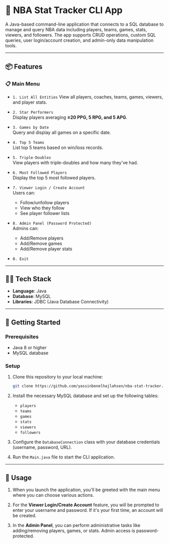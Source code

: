 # 🏀 NBA Stat Tracker CLI App

A Java-based command-line application that connects to a SQL database to manage and query NBA data including players, teams, games, stats, viewers, and followers. The app supports CRUD operations, custom SQL queries, user login/account creation, and admin-only data manipulation tools.

---

## 📦 Features

### 📋 Main Menu
- `1. List All Entities`
   View all players, coaches, teams, games, viewers, and player stats.


- `2. Star Performers`  
  Display players averaging **≥20 PPG, 5 RPG, and 5 APG**.


- `3. Games by Date`  
  Query and display all games on a specific date.


- `4. Top 5 Teams`  
  List top 5 teams based on win/loss records.


- `5. Triple-Doubles`  
  View players with triple-doubles and how many they've had.


- `6. Most Followed Players`  
  Display the top 5 most followed players.


- `7. Viewer Login / Create Account`  
  Users can:
    - Follow/unfollow players
    - View who they follow
    - See player follower lists


- `8. Admin Panel (Password Protected)`  
  Admins can:
    - Add/Remove players
    - Add/Remove games
    - Add/Remove player stats


- `0. Exit`

---

## 🧑‍💻 Tech Stack

- **Language**: Java
- **Database**: MySQL
- **Libraries**: JDBC (Java Database Connectivity)


---

## 🚀 Getting Started

### Prerequisites

- Java 8 or higher
- MySQL database

### Setup

1. Clone this repository to your local machine:
    ```bash
    git clone https://github.com/yassinbenelhajlahsen/nba-stat-tracker.git
    ```

2. Install the necessary MySQL database and set up the following tables:
    - `players`
    - `teams`
    - `games`
    - `stats`
    - `viewers`
    - `followers`


3. Configure the `DatabaseConnection` class with your database credentials (username, password, URL).


4. Run the `Main.java` file to start the CLI application.

---

## 🔧 Usage

1. When you launch the application, you'll be greeted with the main menu where you can choose various actions.


2. For the **Viewer Login/Create Account** feature, you will be prompted to enter your username and password. If it's your first time, an account will be created.


3. In the **Admin Panel**, you can perform administrative tasks like adding/removing players, games, or stats. Admin access is password-protected.